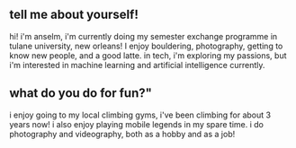 ## tell me about yourself!

hi! i'm anselm, i'm currently doing my semester exchange programme in tulane university, new orleans! I enjoy bouldering, photography, getting to know new people, and a good latte.
in tech, i'm exploring my passions, but i'm interested in machine learning and artificial intelligence currently.

## what do you do for fun?"

i enjoy going to my local climbing gyms, i've been climbing for about 3 years now! i also enjoy playing mobile legends in my spare time. i do photography and videography, both as a hobby and as a job!

